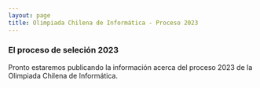 ```yaml
---
layout: page
title: Olimpiada Chilena de Informática - Proceso 2023
---
```


### El proceso de seleción 2023

Pronto estaremos publicando la información acerca del proceso 2023 de la Olimpiada Chilena de Informática. 
